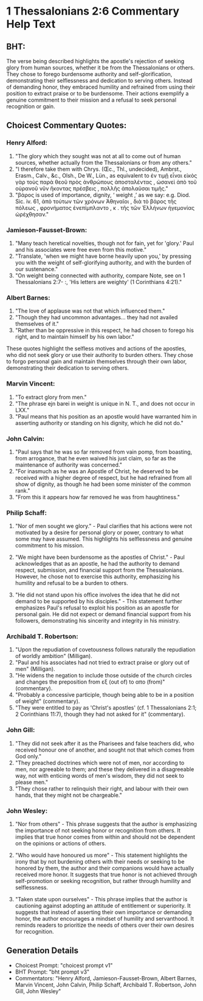 # 1 Thessalonians 2:6 Commentary Help Text

## BHT:
The verse being described highlights the apostle's rejection of seeking glory from human sources, whether it be from the Thessalonians or others. They chose to forego burdensome authority and self-glorification, demonstrating their selflessness and dedication to serving others. Instead of demanding honor, they embraced humility and refrained from using their position to extract praise or to be burdensome. Their actions exemplify a genuine commitment to their mission and a refusal to seek personal recognition or gain.

## Choicest Commentary Quotes:
### Henry Alford:
1. "The glory which they sought was not at all to come out of human sources, whether actually from the Thessalonians or from any others."
2. "I therefore take them with Chrys. (Œc., Thl., undecided), Ambrst., Erasm., Calv., &c., Olsh., De W., Lün., as equivalent to ἐν τιμῇ εἶναι εἰκὸς γὰρ τοὺς παρὰ θεοῦ πρὸς ἀνθρώπους ἀποσταλέντας , ὡσανεὶ ἀπὸ τοῦ οὐρανοῦ νῦν ἥκοντας πρέσβεις , πολλῆς ἀπολαῦσαι τιμῆς."
3. "βάρος is used of importance, dignity, ‘ weight ,’ as we say: e.g. Diod. Sic. iv. 61, ἀπὸ τούτων τῶν χρόνων Ἀθηναῖοι , διὰ τὸ βάρος τῆς πόλεως , φρονήματος ἐνεπίμπλαντο , κ . τῆς τῶν Ἑλλήνων ἡγεμονίας ὠρέχθησαν."

### Jamieson-Fausset-Brown:
1. "Many teach heretical novelties, though not for fain, yet for 'glory.' Paul and his associates were free even from this motive."
2. "Translate, 'when we might have borne heavily upon you,' by pressing you with the weight of self-glorifying authority, and with the burden of our sustenance."
3. "On weight being connected with authority, compare Note, see on 1 Thessalonians 2:7- :, 'His letters are weighty' (1 Corinthians 4:21)."

### Albert Barnes:
1. "The love of applause was not that which influenced them."
2. "Though they had uncommon advantages... they had not availed themselves of it."
3. "Rather than be oppressive in this respect, he had chosen to forego his right, and to maintain himself by his own labor."

These quotes highlight the selfless motives and actions of the apostles, who did not seek glory or use their authority to burden others. They chose to forgo personal gain and maintain themselves through their own labor, demonstrating their dedication to serving others.

### Marvin Vincent:
1. "To extract glory from men."
2. "The phrase ejn barei in weight is unique in N. T., and does not occur in LXX."
3. "Paul means that his position as an apostle would have warranted him in asserting authority or standing on his dignity, which he did not do."

### John Calvin:
1) "Paul says that he was so far removed from vain pomp, from boasting, from arrogance, that he even waived his just claim, so far as the maintenance of authority was concerned."
2) "For inasmuch as he was an Apostle of Christ, he deserved to be received with a higher degree of respect, but he had refrained from all show of dignity, as though he had been some minister of the common rank."
3) "From this it appears how far removed he was from haughtiness."

### Philip Schaff:
1. "Nor of men sought we glory." - Paul clarifies that his actions were not motivated by a desire for personal glory or power, contrary to what some may have assumed. This highlights his selflessness and genuine commitment to his mission.

2. "We might have been burdensome as the apostles of Christ." - Paul acknowledges that as an apostle, he had the authority to demand respect, submission, and financial support from the Thessalonians. However, he chose not to exercise this authority, emphasizing his humility and refusal to be a burden to others.

3. "He did not stand upon his office involves the idea that he did not demand to be supported by his disciples." - This statement further emphasizes Paul's refusal to exploit his position as an apostle for personal gain. He did not expect or demand financial support from his followers, demonstrating his sincerity and integrity in his ministry.

### Archibald T. Robertson:
1. "Upon the repudiation of covetousness follows naturally the repudiation of worldly ambition" (Milligan).
2. "Paul and his associates had not tried to extract praise or glory out of men" (Milligan).
3. "He widens the negation to include those outside of the church circles and changes the preposition from εξ (out of) to απο (from)" (commentary).
4. "Probably a concessive participle, though being able to be in a position of weight" (commentary).
5. "They were entitled to pay as 'Christ's apostles' (cf. 1 Thessalonians 2:1; 2 Corinthians 11:7), though they had not asked for it" (commentary).

### John Gill:
1. "They did not seek after it as the Pharisees and false teachers did, who received honour one of another, and sought not that which comes from God only."
2. "They preached doctrines which were not of men, nor according to men, nor agreeable to them; and these they delivered in a disagreeable way, not with enticing words of men's wisdom, they did not seek to please men."
3. "They chose rather to relinquish their right, and labour with their own hands, that they might not be chargeable."

### John Wesley:
1. "Nor from others" - This phrase suggests that the author is emphasizing the importance of not seeking honor or recognition from others. It implies that true honor comes from within and should not be dependent on the opinions or actions of others.

2. "Who would have honoured us more" - This statement highlights the irony that by not burdening others with their needs or seeking to be honored by them, the author and their companions would have actually received more honor. It suggests that true honor is not achieved through self-promotion or seeking recognition, but rather through humility and selflessness.

3. "Taken state upon ourselves" - This phrase implies that the author is cautioning against adopting an attitude of entitlement or superiority. It suggests that instead of asserting their own importance or demanding honor, the author encourages a mindset of humility and servanthood. It reminds readers to prioritize the needs of others over their own desires for recognition.


## Generation Details
- Choicest Prompt: "choicest prompt v1"
- BHT Prompt: "bht prompt v3"
- Commentators: "Henry Alford, Jamieson-Fausset-Brown, Albert Barnes, Marvin Vincent, John Calvin, Philip Schaff, Archibald T. Robertson, John Gill, John Wesley"
